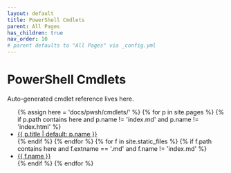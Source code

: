 ```yaml
---
layout: default
title: PowerShell Cmdlets
parent: All Pages   
has_children: true
nav_order: 10
# parent defaults to "All Pages" via _config.yml
---
```


# PowerShell Cmdlets
Auto-generated cmdlet reference lives here.
<ul>
{% assign here = 'docs/pwsh/cmdlets/' %}
{% for p in site.pages %}
  {% if p.path contains here and p.name != 'index.md' and p.name != 'index.html' %}
    <li><a href="{{ p.url | relative_url }}">{{ p.title | default: p.name }}</a></li>
  {% endif %}
{% endfor %}
{% for f in site.static_files %}
  {% if f.path contains here and f.extname == '.md' and f.name != 'index.md' %}
    <li><a href="{{ f.path | relative_url }}">{{ f.name }}</a></li>
  {% endif %}
{% endfor %}
</ul>
